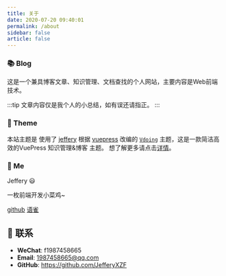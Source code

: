 ```yaml
---
title: 关于
date: 2020-07-20 09:40:01
permalink: /about
sidebar: false
article: false
---
```


### 📚 Blog

这是一个兼具博客文章、知识管理、文档查找的个人网站，主要内容是Web前端技术。

:::tip
文章内容仅是我个人的小总结，如有误还请指正。
:::

### 🎨 Theme
本站主题是 使用了 [jeffery](https://github.com/JefferyXZF) 根据 [vuepress](https://vuepress.vuejs.org/zh/) 改编的 [`Vdoing`](https://github.com/JefferyXZF/vuepress-theme-vdoing) 主题，这是一款简洁高效的VuePress 知识管理&博客 主题。 想了解更多请点击[详情](https://github.com/JefferyXZF/vuepress-theme-vdoing)。


### 🐼 Me

Jeffery 😃

一枚前端开发小菜鸡~ 

[github](https://github.com/JefferyXZF)    [语雀](https://www.yuque.com/jeffery-kkrpn)


## :email: 联系

- **WeChat**: <a :href="qqUrl" class='qq'>f1987458665</a>
- **Email**:  <a href="mailto:1987458665@qq.com">1987458665@qq.com</a>
- **GitHub**: <https://github.com/JefferyXZF>


<script>
  export default {
    data(){
      return {
        qqUrl: 'tencent://message/?uin=f1987458665&Site=&Menu=yes' 
      }
    },
    mounted(){
      const flag =  navigator.userAgent.match(/(phone|pad|pod|iPhone|iPod|ios|iPad|Android|Mobile|BlackBerry|IEMobile|MQQBrowser|JUC|Fennec|wOSBrowser|BrowserNG|WebOS|Symbian|Windows Phone)/i);
      if(flag){
        this.qqUrl = 'mqqwpa://im/chat?chat_type=wpa&uin=978761587&version=1&src_type=web&web_src=oicqzone.com'
      }
    }
  }
</script>         